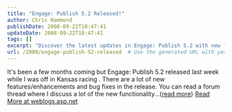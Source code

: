 ```yaml
---
title: "Engage: Publish 5.2 Released!"
author: Chris Hammond
publishDate: 2008-09-22T10:47:41
updateDate: 2008-09-22T10:47:41
tags: []
excerpt: "Discover the latest updates in Engage: Publish 5.2 with new features and bug fixes. Dive deeper into the enhancements in a forum thread. Read more at weblogs.asp.net. #EngagePublish #NewFeatures"
url: /2008/engage-publish-52-released  # Use the generated URL with year
---
```

It's been a few months coming but Engage: Publish 5.2 released last week while I was off in Kansas racing . There are a lot of new features/enhancements and bug fixes in the release. You can read a forum thread where I discuss a lot of the new functionality...(<a href="https://weblogs.asp.net/christoc/archive/2008/09/22/engage-publish-5-2-released.aspx">read more</a>)<img src="https://weblogs.asp.net/aggbug.aspx?PostID=6637935" width="1" height="1"> <a href="https://weblogs.asp.net/christoc/archive/2008/09/22/engage-publish-5-2-released.aspx">Read More at weblogs.asp.net</a>


